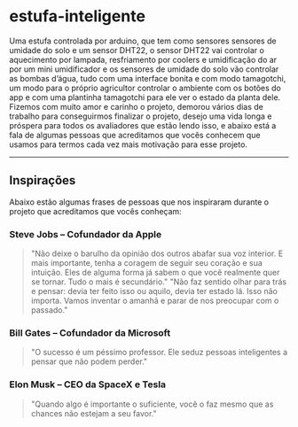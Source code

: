 # estufa-inteligente

Uma estufa controlada por arduino, que tem como sensores sensores de umidade do solo e um sensor DHT22, o sensor DHT22 vai controlar o aquecimento por lampada, resfriamento por coolers e umidificação do ar por um mini umidificador e os sensores de umidade do solo vão controlar as bombas d’água, tudo com uma interface bonita e com modo tamagotchi, um modo para o próprio agricultor controlar o ambiente com os botões do app e com uma plantinha tamagotchi para ele ver o estado da planta dele. Fizemos com muito amor e carinho o projeto, demorou vários dias de trabalho para conseguirmos finalizar o projeto, desejo uma vida longa e próspera para todos os avaliadores que estão lendo isso, e abaixo está a fala de algumas pessoas que acreditamos que vocês conhecem que usamos para termos cada vez mais motivação para esse projeto.

---

## Inspirações

Abaixo estão algumas frases de pessoas que nos inspiraram durante o projeto que acreditamos que vocês conheçam:

### Steve Jobs – Cofundador da Apple  
> "Não deixe o barulho da opinião dos outros abafar sua voz interior. E mais importante, tenha a coragem de seguir seu coração e sua intuição. Eles de alguma forma já sabem o que você realmente quer se tornar. Tudo o mais é secundário."
> "Não faz sentido olhar para trás e pensar: devia ter feito isso ou aquilo, devia ter estado lá. Isso não importa. Vamos inventar o amanhã e parar de nos preocupar com o passado."

### Bill Gates – Cofundador da Microsoft  
> "O sucesso é um péssimo professor. Ele seduz pessoas inteligentes a pensar que não podem perder."

### Elon Musk – CEO da SpaceX e Tesla  
> "Quando algo é importante o suficiente, você o faz mesmo que as chances não estejam a seu favor."
